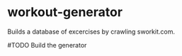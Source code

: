 # workout-generator
Builds a database of excercises by crawling sworkit.com.  

#TODO Build the generator